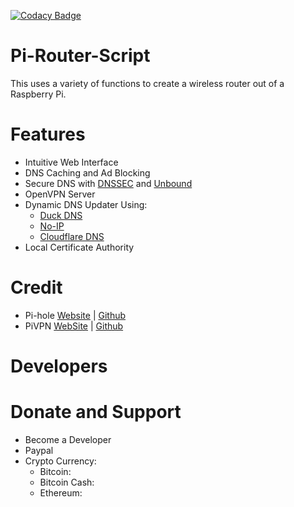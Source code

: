 [![Codacy Badge](https://api.codacy.com/project/badge/Grade/ca5595a5b30e448aadb3f6206024742f)](https://www.codacy.com/project/Pi-Router/Pi-Router-Script/dashboard?utm_source=github.com&amp;utm_medium=referral&amp;utm_content=Pi-Router/Pi-Router-Script&amp;utm_campaign=Badge_Grade_Dashboard)
# Pi-Router-Script
This uses a variety of functions to create a wireless router out of a Raspberry Pi.

# Features
* Intuitive Web Interface
* DNS Caching and Ad Blocking
* Secure DNS with [DNSSEC](https://en.wikipedia.org/wiki/Domain_Name_System_Security_Extensions) and [Unbound](https://nlnetlabs.nl/projects/unbound/about/)
* OpenVPN Server
* Dynamic DNS Updater Using:
  * [Duck DNS](https://www.duckdns.org/)
  * [No-IP](https://www.noip.com/)
  * [Cloudflare DNS](https://www.cloudflare.com/dns/)
* Local Certificate Authority

# Credit
* Pi-hole [Website](https://pi-hole.net) | [Github](https://github.com/pi-hole)
* PiVPN [WebSite](http://www.pivpn.io) | [Github](https://github.com/pivpn)

# Developers

# Donate and Support
* Become a Developer
* Paypal
* Crypto Currency:
  * Bitcoin:
  * Bitcoin Cash:
  * Ethereum: 
